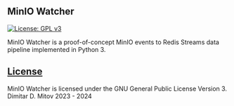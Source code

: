 MinIO Watcher
--------------------------------------------------------------------------------
[![License: GPL v3](https://img.shields.io/badge/License-GPL%20v3-blue.svg)](./LICENSE.md)

MinIO Watcher is a proof-of-concept MinIO events to Redis Streams data pipeline implemented in Python 3.  

## [License](./LICENSE.md)
MinIO Watcher is licensed under the GNU General Public License Version 3.  
Dimitar D. Mitov 2023 - 2024  
